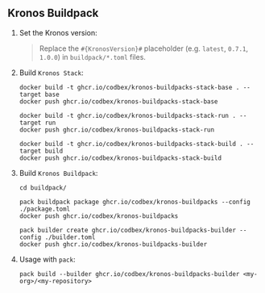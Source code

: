 ## Kronos Buildpack

1. Set the Kronos version:
    > Replace the `#{KronosVersion}#` placeholder (e.g. `latest`, `0.7.1`, `1.0.0`) in `buildpack/*.toml` files.

1. Build `Kronos Stack`:

    ```
    docker build -t ghcr.io/codbex/kronos-buildpacks-stack-base . --target base
    docker push ghcr.io/codbex/kronos-buildpacks-stack-base

    docker build -t ghcr.io/codbex/kronos-buildpacks-stack-run . --target run
    docker push ghcr.io/codbex/kronos-buildpacks-stack-run

    docker build -t ghcr.io/codbex/kronos-buildpacks-stack-build . --target build
    docker push ghcr.io/codbex/kronos-buildpacks-stack-build
    ```

1. Build `Kronos Buildpack`:

    ```
    cd buildpack/

    pack buildpack package ghcr.io/codbex/kronos-buildpacks --config ./package.toml
    docker push ghcr.io/codbex/kronos-buildpacks

    pack builder create ghcr.io/codbex/kronos-buildpacks-builder --config ./builder.toml
    docker push ghcr.io/codbex/kronos-buildpacks-builder
    ```

1. Usage with `pack`:

    ```
    pack build --builder ghcr.io/codbex/kronos-buildpacks-builder <my-org>/<my-repository>
    ```